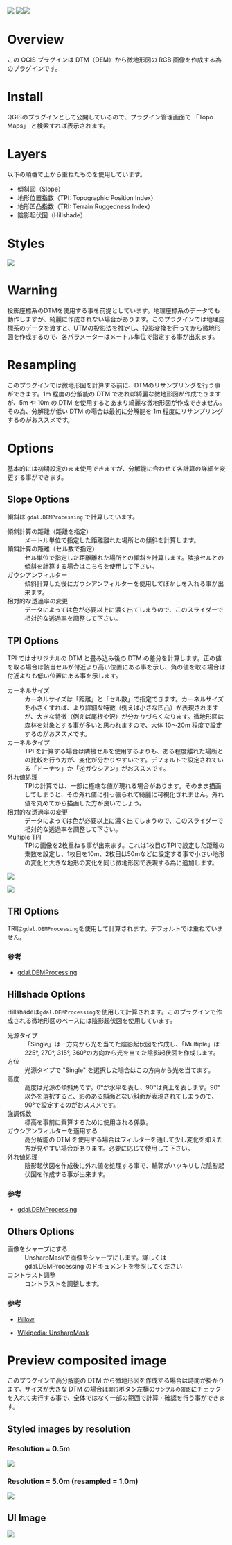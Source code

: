 ![](./views/Contour.jpg)
<img src="https://img.shields.io/badge/-Python-ffdc00.svg?logo=python&style=flat-square"><img src="https://img.shields.io/badge/-QGIS-cee4ae.svg?logo=qgis&style=flat-square">

# **Overview**
この QGIS プラグインは DTM（DEM）から微地形図の RGB 画像を作成する為のプラグインです。


# **Install**
QGISのプラグインとして公開しているので、プラグイン管理画面で 「Topo Maps」 と検索すれば表示されます。


# **Layers**
以下の順番で上から重ねたものを使用しています。

<ul>
    <li>傾斜図（Slope）</li>
    <li>地形位置指数（TPI: Topographic Position Index）</li>
    <li>地形凹凸指数（TRI: Terrain Ruggedness Index）</li>
    <li>陰影起伏図（Hillshade）</li>
</ul>


# **Styles**
![](./views/Styles.jpg)

# **Warning**
投影座標系のDTMを使用する事を前提としています。地理座標系のデータでも動作しますが、綺麗に作成されない場合があります。このプラグインでは地理座標系のデータを渡すと、UTMの投影法を推定し、投影変換を行ってから微地形図を作成するので、各パラメーターはメートル単位で指定する事が出来ます。


# **Resampling**
このプラグインでは微地形図を計算する前に、DTMのリサンプリングを行う事ができます。1m 程度の分解能の DTM であれば綺麗な微地形図が作成できますが、5m や 10m の DTM を使用するとあまり綺麗な微地形図が作成できません。その為、分解能が低い DTM の場合は最初に分解能を 1m 程度にリサンプリングするのがおススメです。


# **Options**
基本的には初期設定のまま使用できますが、分解能に合わせて各計算の詳細を変更する事ができます。

## Slope Options
傾斜は `gdal.DEMProcessing` で計算しています。
<dl>
    <dt>傾斜計算の距離（距離を指定）</dt>
        <dd>メートル単位で指定した距離離れた場所との傾斜を計算します。</dd>
    <dt>傾斜計算の距離（セル数で指定）</dt>
        <dd>セル単位で指定した距離離れた場所との傾斜を計算します。隣接セルとの傾斜を計算する場合はこちらを使用して下さい。</dd>
    <dt>ガウシアンフィルター</dt>
        <dd>傾斜計算した後にガウシアンフィルターを使用してぼかしを入れる事が出来ます。</dd>
    <dt>相対的な透過率の変更</dt>
        <dd>データによっては色が必要以上に濃く出てしまうので、このスライダーで相対的な透過率を調整して下さい。</dd>
</dl>

## TPI Options
TPI ではオリジナルの DTM と畳み込み後の DTM の差分を計算します。正の値を取る場合は該当セルが付近より高い位置にある事を示し、負の値を取る場合は付近よりも低い位置にある事を示します。
<dl>
    <dt>カーネルサイズ</dt>
        <dd>カーネルサイズは「距離」と「セル数」で指定できます。カーネルサイズを小さくすれば、より詳細な特徴（例えば小さな凹凸）が表現されますが、大きな特徴（例えば尾根や沢）が分かりづらくなります。微地形図は森林を対象とする事が多いと思われますので、大体 10～20m 程度で設定するのがおススメです。</dd>
    <dt>カーネルタイプ</dt>
        <dd>TPI を計算する場合は隣接セルを使用するよりも、ある程度離れた場所との比較を行う方が、変化が分かりやすいです。デフォルトで設定されている「ドーナツ」か「逆ガウシアン」がおススメです。</dd>
    <dt>外れ値処理</dt>
        <dd>TPIの計算では、一部に極端な値が現れる場合があります。そのまま描画してしまうと、その外れ値に引っ張られて綺麗に可視化されません。外れ値を丸めてから描画した方が良いでしょう。</dd>
    <dt>相対的な透過率の変更</dt>
        <dd>データによっては色が必要以上に濃く出てしまうので、このスライダーで相対的な透過率を調整して下さい。</dd>
    <dt>Multiple TPI</dt>
        <dd>TPIの画像を2枚重ねる事が出来ます。これは1枚目のTPIで設定した距離の乗数を設定し、1枚目を10m、2枚目は50mなどに設定する事で小さい地形の変化と大きな地形の変化を同じ微地形図で表現する為に追加します。</dd>
</dl>

![](./views/ShowKernel.png)

![](./views/ChangeKernelSize.png)

## TRI Options
TRIは`gdal.DEMProcessing`を使用して計算されます。デフォルトでは重ねていません。

### 参考
- [gdal.DEMProcessing](https://gdal.org/en/latest/programs/gdaldem.html)

## Hillshade Options
Hillshadeは`gdal.DEMProcessing`を使用して計算されます。このプラグインで作成される微地形図のベースには陰影起伏図を使用しています。
<dl>
    <dt>光源タイプ</dt>
        <dd>「Single」は一方向から光を当てた陰影起伏図を作成し、「Multiple」は 225°, 270°, 315°, 360°の方向から光を当てた陰影起伏図を作成します。</dd>
    <dt>方位</dt>
        <dd>光源タイプで "Single" を選択した場合はこの方向から光を当てます。</dd>
    <dt>高度</dt>
        <dd>高度は光源の傾斜角です。0°が水平を表し、90°は真上を表します。90°以外を選択すると、影のある斜面とない斜面が表現されてしまうので、90°で設定するのがおススメです。</dd>
    <dt>強調係数</dt>
        <dd>標高を事前に乗算するために使用される係数。</dd>
    <dt>ガウシアンフィルターを適用する</dt>
        <dd>高分解能の DTM を使用する場合はフィルターを通して少し変化を抑えた方が見やすい場合があります。必要に応じて使用して下さい。</dd>
    <dt>外れ値処理</dt>
        <dd>陰影起伏図を作成後に外れ値を処理する事で、輪郭がハッキリした陰影起伏図を作成する事が出来ます。</dd>
</dl>

### 参考

- [gdal.DEMProcessing](https://gdal.org/en/latest/programs/gdaldem.html)

## Others Options
<dl>
    <dt>画像をシャープにする</dt>
        <dd>UnsharpMaskで画像をシャープにします。詳しくは gdal.DEMProcessing のドキュメントを参照してください</dd>
    <dt>コントラスト調整</dt>
        <dd>コントラストを調整します。</dd>
</dl>


### 参考

- [Pillow](https://pillow.readthedocs.io/en/stable/reference/ImageFilter.html)

- [Wikipedia: UnsharpMask](https://en.wikipedia.org/wiki/Unsharp_masking#Digital_unsharp_masking)


# **Preview composited image**
このプラグインで高分解能の DTM から微地形図を作成する場合は時間が掛かります。サイズが大きな DTM の場合は`実行`ボタン左横の`サンプルの確認`にチェックを入れて実行する事で、全体ではなく一部の範囲で計算・確認を行う事ができます。



## **Styled images by resolution**

### Resolution = 0.5m
![](./views/Sample__CS-Map__R0_5.jpg)

### Resolution = 5.0m (resampled = 1.0m)
![](./views/Sample__CS-Map__R5.jpg)



## **UI Image**
![](./views/UI.png)